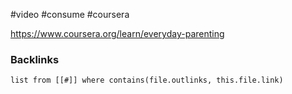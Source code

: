 #video #consume #coursera

https://www.coursera.org/learn/everyday-parenting

### Backlinks
```dataview 
list from [[#]] where contains(file.outlinks, this.file.link)
```


